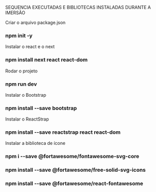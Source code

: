 SEQUENCIA EXECUTADAS E BIBLIOTECAS INSTALADAS DURANTE A IMERSÃO

Criar o arquivo package.json

### npm init -y

Instalar o react e o next

### npm install next react react-dom

Rodar o projeto

### npm run dev

Instalar o Bootstrap

### npm install --save bootstrap

Instalar o ReactStrap

### npm install --save reactstrap react react-dom

Instalar a biblioteca de ícone

### npm i --save @fortawesome/fontawesome-svg-core

### npm install --save @fortawesome/free-solid-svg-icons

### npm install --save @fortawesome/react-fontawesome

